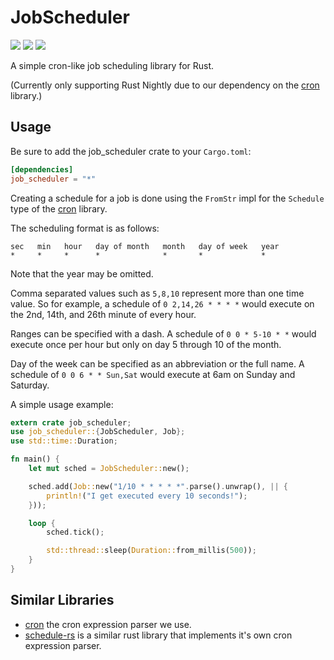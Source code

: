 # JobScheduler
[![](https://img.shields.io/crates/v/job_scheduler.svg)](https://crates.io/crates/job_scheduler) [![](https://img.shields.io/crates/l/job_scheduler.svg)](https://raw.githubusercontent.com/lholden/job_scheduler/master/LICENSE) [![](https://travis-ci.org/lholden/job_scheduler.svg?branch=master)](https://travis-ci.org/lholden/job_scheduler)

A simple cron-like job scheduling library for Rust. 

(Currently only supporting Rust Nightly due to our dependency on the [cron](https://github.com/zslayton/cron) library.)

## Usage

Be sure to add the job_scheduler crate to your `Cargo.toml`:

```toml
[dependencies]
job_scheduler = "*"
```

Creating a schedule for a job is done using the `FromStr` impl for the
`Schedule` type of the [cron](https://github.com/zslayton/cron) library.

The scheduling format is as follows:

```text
sec   min   hour   day of month   month   day of week   year
*     *     *      *              *       *             *
```

Note that the year may be omitted.

Comma separated values such as `5,8,10` represent more than one time 
value. So for example, a schedule of `0 2,14,26 * * * *` would execute
on the 2nd, 14th, and 26th minute of every hour.

Ranges can be specified with a dash. A schedule of `0 0 * 5-10 * *` 
would execute once per hour but only on day 5 through 10 of the month.

Day of the week can be specified as an abbreviation or the full name.
A schedule of `0 0 6 * * Sun,Sat` would execute at 6am on Sunday and 
Saturday.

A simple usage example:

```rust
extern crate job_scheduler;
use job_scheduler::{JobScheduler, Job};
use std::time::Duration;

fn main() {
    let mut sched = JobScheduler::new();

    sched.add(Job::new("1/10 * * * * *".parse().unwrap(), || {
        println!("I get executed every 10 seconds!");
    }));

    loop {
        sched.tick();

        std::thread::sleep(Duration::from_millis(500));
    }
}
```

## Similar Libraries

* [cron](https://github.com/zslayton/cron) the cron expression parser we use.
* [schedule-rs](https://github.com/mehcode/schedule-rs) is a similar rust library that implements it's own cron expression parser.
